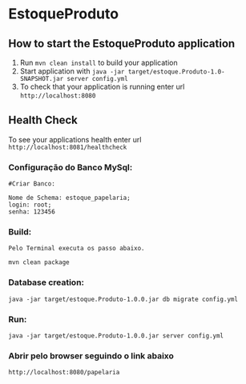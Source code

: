 # EstoqueProduto

How to start the EstoqueProduto application
---

1. Run `mvn clean install` to build your application
1. Start application with `java -jar target/estoque.Produto-1.0-SNAPSHOT.jar server config.yml`
1. To check that your application is running enter url `http://localhost:8080`

Health Check
---

To see your applications health enter url `http://localhost:8081/healthcheck`

### Configuração do Banco MySql:

    #Criar Banco:

    Nome de Schema: estoque_papelaria;
    login: root;
    senha: 123456

### Build:

    Pelo Terminal executa os passo abaixo.

	mvn clean package


### Database creation:

	java -jar target/estoque.Produto-1.0.0.jar db migrate config.yml


### Run:

	java -jar target/estoque.Produto-1.0.0.jar server config.yml


### Abrir pelo browser seguindo o link abaixo

	http://localhost:8080/papelaria

